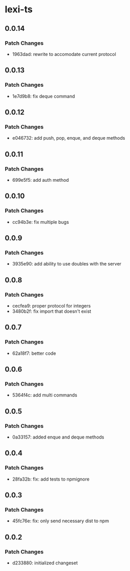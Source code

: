 # lexi-ts

## 0.0.14

### Patch Changes

- 1963dad: rewrite to accomodate current protocol

## 0.0.13

### Patch Changes

- 1e7d9b8: fix deque command

## 0.0.12

### Patch Changes

- e046732: add push, pop, enque, and deque methods

## 0.0.11

### Patch Changes

- 699e5f5: add auth method

## 0.0.10

### Patch Changes

- cc94b3e: fix multiple bugs

## 0.0.9

### Patch Changes

- 3935e90: add ability to use doubles with the server

## 0.0.8

### Patch Changes

- cecfea9: proper protocol for integers
- 3480b2f: fix import that doesn't exist

## 0.0.7

### Patch Changes

- 62a18f7: better code

## 0.0.6

### Patch Changes

- 5364f4c: add multi commands

## 0.0.5

### Patch Changes

- 0a33157: added enque and deque methods

## 0.0.4

### Patch Changes

- 28fa32b: fix: add tests to npmignore

## 0.0.3

### Patch Changes

- 45fc76e: fix: only send necessary dist to npm

## 0.0.2

### Patch Changes

- d233880: initialized changeset
